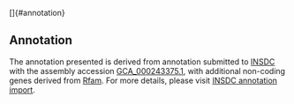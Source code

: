 []{#annotation}

Annotation
----------

The annotation presented is derived from annotation submitted to
[INSDC](http://www.insdc.org) with the assembly accession
[GCA\_000243375.1](http://www.ebi.ac.uk/ena/data/view/GCA_000243375.1),
with additional non-coding genes derived from
[Rfam](http://rfam.xfam.org/). For more details, please visit [INSDC
annotation
import](http://ensemblgenomes.org/info/data/insdc_annotation).
